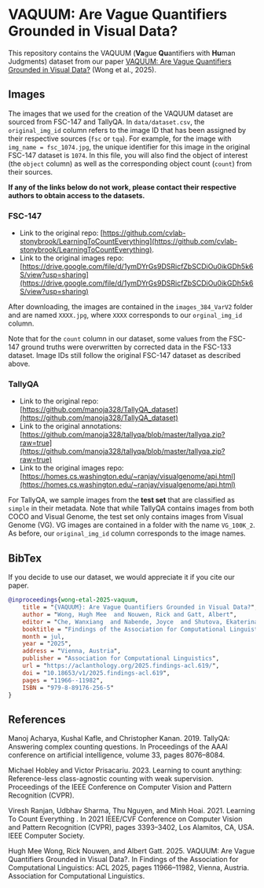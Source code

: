 # VAQUUM: Are Vague Quantifiers Grounded in Visual Data?
This repository contains the VAQUUM (**Va**gue **Qu**antifiers with **Hu**man Judgments) dataset from our paper [VAQUUM: Are Vague Quantifiers Grounded in Visual Data?](https://aclanthology.org/2025.findings-acl.619/) (Wong et al., 2025).

## Images
The images that we used for the creation of the VAQUUM dataset are sourced from FSC-147 and TallyQA. In `data/dataset.csv`, the `original_img_id` column refers to the image ID that has been assigned by their respective sources (`fsc` or `tqa`). For example, for the image with `img_name = fsc_1074.jpg`, the unique identifier for this image in the original FSC-147 dataset is `1074`. In this file, you will also find the object of interest (the `object` column) as well as the corresponding object count (`count`) from their sources.

**If any of the links below do not work, please contact their respective authors to obtain access to the datasets.**

### FSC-147
- Link to the original repo: [https://github.com/cvlab-stonybrook/LearningToCountEverything](https://github.com/cvlab-stonybrook/LearningToCountEverything).
- Link to the original images repo: [https://drive.google.com/file/d/1ymDYrGs9DSRicfZbSCDiOu0ikGDh5k6S/view?usp=sharing](https://drive.google.com/file/d/1ymDYrGs9DSRicfZbSCDiOu0ikGDh5k6S/view?usp=sharing)

After downloading, the images are contained in the `images_384_VarV2` folder and are named `XXXX.jpg`, where `XXXX` corresponds to our `orginal_img_id` column.

Note that for the `count` column in our dataset, some values from the FSC-147 ground truths were overwritten by corrected data in the FSC-133 dataset. Image IDs still follow the original FSC-147 dataset as described above.

### TallyQA
- Link to the original repo: [https://github.com/manoja328/TallyQA_dataset](https://github.com/manoja328/TallyQA_dataset)
- Link to the original annotations: [https://github.com/manoja328/tallyqa/blob/master/tallyqa.zip?raw=true](https://github.com/manoja328/tallyqa/blob/master/tallyqa.zip?raw=true)
- Link to the original images repo: [https://homes.cs.washington.edu/~ranjay/visualgenome/api.html](https://homes.cs.washington.edu/~ranjay/visualgenome/api.html)

For TallyQA, we sample images from the **test set** that are classified as `simple` in their metadata. Note that while TallyQA contains images from both COCO and Visual Genome, the test set only contains images from Visual Genome (VG). VG images are contained in a folder with the name `VG_100K_2`. As before, our `original_img_id` column corresponds to the image names.






## BibTex
If you decide to use our dataset, we would appreciate it if you cite our paper.



```bibtex
@inproceedings{wong-etal-2025-vaquum,
    title = "{VAQUUM}: Are Vague Quantifiers Grounded in Visual Data?",
    author = "Wong, Hugh Mee  and Nouwen, Rick and Gatt, Albert",
    editor = "Che, Wanxiang  and Nabende, Joyce  and Shutova, Ekaterina and Pilehvar, Mohammad Taher",
    booktitle = "Findings of the Association for Computational Linguistics: ACL 2025",
    month = jul,
    year = "2025",
    address = "Vienna, Austria",
    publisher = "Association for Computational Linguistics",
    url = "https://aclanthology.org/2025.findings-acl.619/",
    doi = "10.18653/v1/2025.findings-acl.619",
    pages = "11966--11982",
    ISBN = "979-8-89176-256-5"
}
```

## References
Manoj Acharya, Kushal Kafle, and Christopher Kanan. 2019. TallyQA: Answering complex counting questions. In Proceedings of the AAAI conference on artificial intelligence, volume 33, pages 8076–8084.

Michael Hobley and Victor Prisacariu. 2023. Learning to count anything: Reference-less class-agnostic counting with weak supervision. Proceedings of the IEEE Conference on Computer Vision and Pattern Recognition (CVPR).

Viresh Ranjan, Udbhav Sharma, Thu Nguyen, and Minh Hoai. 2021. Learning To Count Everything . In 2021 IEEE/CVF Conference on Computer Vision and Pattern Recognition (CVPR), pages 3393–3402, Los Alamitos, CA, USA. IEEE Computer Society.

Hugh Mee Wong, Rick Nouwen, and Albert Gatt. 2025. VAQUUM: Are Vague Quantifiers Grounded in Visual Data?. In Findings of the Association for Computational Linguistics: ACL 2025, pages 11966–11982, Vienna, Austria. Association for Computational Linguistics.



